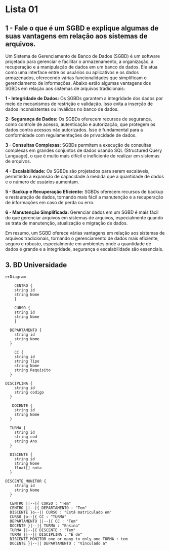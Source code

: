 # Lista 01

## 1 - Fale o que é um SGBD e explique algumas de suas vantagens em relação aos sistemas de arquivos.

Um Sistema de Gerenciamento de Banco de Dados (SGBD) é um software projetado para gerenciar e facilitar o armazenamento, a organização, a recuperação e a manipulação de dados em um banco de dados. Ele atua como uma interface entre os usuários ou aplicativos e os dados armazenados, oferecendo várias funcionalidades que simplificam o gerenciamento de informações. Abaixo estão algumas vantagens dos SGBDs em relação aos sistemas de arquivos tradicionais:

**1 - Integridade de Dados:** Os SGBDs garantem a integridade dos dados por meio de mecanismos de restrição e validação. Isso evita a inserção de dados inconsistentes ou inválidos no banco de dados.

**2- Segurança de Dados:** Os SGBDs oferecem recursos de segurança, como controle de acesso, autenticação e autorização, que protegem os dados contra acessos não autorizados. Isso é fundamental para a conformidade com regulamentações de privacidade de dados.

**3 - Consultas Complexas:** SGBDs permitem a execução de consultas complexas em grandes conjuntos de dados usando SQL (Structured Query Language), o que é muito mais difícil e ineficiente de realizar em sistemas de arquivos.

**4 - Escalabilidade:** Os SGBDs são projetados para serem escaláveis, permitindo a expansão de capacidade à medida que a quantidade de dados e o número de usuários aumentam.

**5 - Backup e Recuperação Eficiente:** SGBDs oferecem recursos de backup e restauração de dados, tornando mais fácil a manutenção e a recuperação de informações em caso de perda ou erro.

**6 - Manutenção Simplificada:** Gerenciar dados em um SGBD é mais fácil do que gerenciar arquivos em sistemas de arquivos, especialmente quando se trata de manutenção, atualização e migração de dados.

Em resumo, um SGBD oferece várias vantagens em relação aos sistemas de arquivos tradicionais, tornando o gerenciamento de dados mais eficiente, seguro e robusto, especialmente em ambientes onde a quantidade de dados é grande e a integridade, segurança e escalabilidade são essenciais.

## 3. BD Universidade

```mermaid
erDiagram

    CENTRO {
    string id
    string Nome
    }

    CURSO {
    string id
    string Nome
    }

  DEPARTAMENTO {
    string id
    string Nome
  }

    CC {
    string id
    string Tipo
    string Nome
    string Requisito
  }

DISCIPLINA {
    string id
    string codigo
  }

   DOCENTE {
    string id
    string Nome
  }

  TURMA {
    string id
    string cod
    string Ano
  }

  DISCENTE {
    string id
    string Nome
    float[] nota
  }

DISCENTE_MONITOR {
    string id
    string Nome
  }

  CENTRO ||--|{ CURSO : "Tem"
  CENTRO ||--|{ DEPARTAMENTO : "Tem"
  DISCENTE }o--|| CURSO : "Está matriculado em"
  CURSO }o--|{ CC : "TURMA"
  DEPARTAMENTO ||--|{ CC : "Tem"
  DOCENTE }|--|{ TURMA : "Ensina"
  TURMA }|--|{ DISCENTE : "Tem"
  TURMA }|--|| DISCIPLINA : "É de"
  DISCENTE_MONITOR one or many to only one TURMA : tem
  DOCENTE }|--|| DEPARTAMENTO : "Vinculado a"
```

